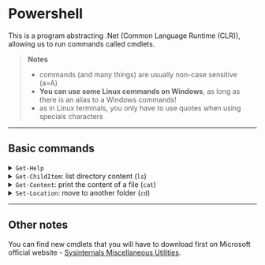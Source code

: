 # Powershell

This is a program abstracting .Net (Common Language Runtime (CLR)), allowing us to run commands called cmdlets.

> **Notes**
> 
> * commands (and many things) are usually non-case sensitive (a=A)
> * **You can use some Linux commands on Windows**, as long as there is an alias to a Windows commands!
> * as in Linux terminals, you only have to use quotes when using specials characters

<hr class="sl">

## Basic commands

<details class="details-e mt-4">
<summary><code>Get-Help</code></summary>

<div class="row row-cols-md-2 mx-0"><div>

The most useful command on Linux is `man`, and it's the same on Windows, with `Get-Help`.

```powershell
PS \> Get-Help Get-ChildItem
```
</div><div>

If you "man" is quite empty, it's because you have to update it. Open a Powershell as administrator, and run Update-Help to update your help pages.

```powershell
PS \> Update-Help
```
</div></div>
</details>

<details class="details-e">
<summary><code>Get-ChildItem</code>: list directory content (<code>ls</code>)</summary>
<div class="row row-cols-md-2 mx-0"><div>

List files in the current directory

```powershell
PS \> Get-ChildItem
PS \> Get-ChildItem .
PS \> Get-ChildItem -Path .
```

List files in the directory "dir"

```powershell
PS \> Get-ChildItem "dir"
PS \> Get-ChildItem -Path "dir"
```

Filter files by pattern

```powershell
PS \> Get-ChildItem "dir" -Filter "a*"
```
</div><div>

Show only files

```powershell
PS \> Get-ChildItem -File
```

Show only folders

```powershell
PS \> Get-ChildItem -Directory
```

Show only hidden files/folders

```powershell
PS \> Get-ChildItem -Directory
```
</div></div>
</details>

<div class="row row-cols-md-2"><div>
<details class="details-e">
<summary><code>Get-Content</code>: print the content of a file (<code>cat</code>)</summary>

```powershell
PS \> Get-Content file.txt
```
</details>
</div><div>
<details class="details-e">
<summary><code>Set-Location</code>: move to another folder (<code>cd</code>)</summary>

```powershell
PS \> Set-Location "C:\"
PS \> Set-Location
PS \> Set-Location . # same
PS \> Set-Location ..
PS \> Set-Location ~
```
</details>
</div></div>

<hr class="sl">

## Other notes

You can find new cmdlets that you will have to download first on Microsoft official website - [Sysinternals Miscellaneous Utilities](https://learn.microsoft.com/en-us/sysinternals/downloads/misc-utilities).